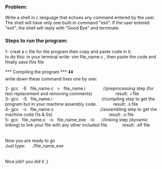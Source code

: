 ### Problem:  <br>
Write a shell in c language that echoes any command entered by the user. 
The shell will have only one built-in command "exit". If the user entered "exit", the shell will reply with "Good Bye" and terminate. <br/>

### Steps to run the program: ###
1- creat a c file for the program then copy and paste code in it.<br>
to do this: in your terminal write: vim file_name.c , then paste the code and finally save this file<br>

*** Compiling the program *** ⬇️⬇️<br>
write down these command lines one by one:<br>

2- gcc &nbsp; -E &nbsp; file_name.c &nbsp;   >  &nbsp; file_name.i  &nbsp; &emsp;&emsp;&emsp; //preprocessing step (for text replacement and removing comments) &nbsp;&nbsp;&nbsp;&nbsp;&emsp;&emsp;&emsp;&emsp;result: .i file<br>
3- gcc &nbsp; -S &nbsp; file_name.i           &nbsp;  &ensp;    &emsp;&emsp;&emsp;&emsp;&emsp;&emsp;  &emsp; &emsp;&emsp;  //compiling step to get the program but in your machine assembly code. &nbsp;&nbsp;&emsp;&emsp;&emsp;result: .s file<br>
4- gcc &nbsp; -c &nbsp; file_name.s          &nbsp;  &ensp;  &emsp;&emsp;&emsp;&emsp;&emsp;&emsp;      &emsp;&emsp;&emsp;//assembling step to get the machine code (1s & 0s) &nbsp;&nbsp;&emsp;&emsp;&emsp;&emsp;&emsp;&emsp;&emsp;&emsp;&emsp;&emsp;&emsp;&emsp; result: .o file<br>
5- gcc &nbsp; file_name.o &nbsp; -o &nbsp; file_name_exe &nbsp; -lc     &emsp;  //linking step (dynamic linking) to link your file with any other included file. &emsp;&emsp;&emsp;result: .elf file<br>          
<br>
Now you are ready to go<br>
Just type: &emsp; ./file_name_exe<br>
<br>
<br>
Nice job!! you did it ;)
 
